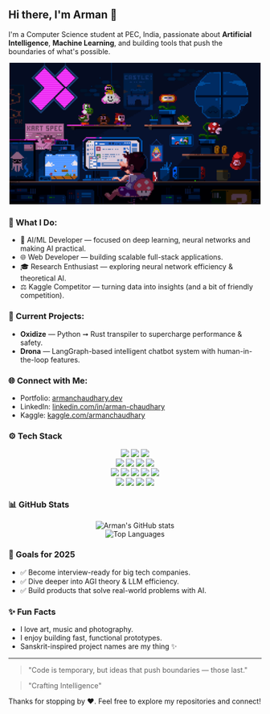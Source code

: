 ## Hi there, I'm Arman 👋

I'm a Computer Science student at PEC, India, passionate about **Artificial Intelligence**, **Machine Learning**, and building tools that push the boundaries of what's possible.

<p align="center">
  <img src="cool.gif" alt="Arman says hi!" href="https://armanchaudhary.site" width="500" />
</p>


### 🌟 What I Do:

* 🤖 AI/ML Developer — focused on deep learning, neural networks and making AI practical.
* 🌐 Web Developer — building scalable full-stack applications.
* 🎓 Research Enthusiast — exploring neural network efficiency & theoretical AI.
* ⚖️ Kaggle Competitor — turning data into insights (and a bit of friendly competition).

### 🎯 Current Projects:

* **Oxidize** — Python ➞ Rust transpiler to supercharge performance & safety.
* **Drona** — LangGraph-based intelligent chatbot system with human-in-the-loop features.

### 🌐 Connect with Me:

* Portfolio: [armanchaudhary.dev](https://armanchaudhary.site)
* LinkedIn: [linkedin.com/in/arman-chaudhary](https://www.linkedin.com/in/arman-chaudhary)
* Kaggle: [kaggle.com/armanchaudhary](https://kaggle.com/armanchaudhary)

### ⚙️ Tech Stack

<div align="center">

<img src="https://img.shields.io/badge/Python-3776AB?style=for-the-badge&logo=python&logoColor=white" />
<img src="https://img.shields.io/badge/TypeScript-3178C6?style=for-the-badge&logo=typescript&logoColor=white" />
<img src="https://img.shields.io/badge/C++-00599C?style=for-the-badge&logo=c%2B%2B&logoColor=white" />
<br/>
<img src="https://img.shields.io/badge/PyTorch-EE4C2C?style=for-the-badge&logo=pytorch&logoColor=white" />
<img src="https://img.shields.io/badge/TensorFlow-FF6F00?style=for-the-badge&logo=tensorflow&logoColor=white" />
<img src="https://img.shields.io/badge/HuggingFace-FFD21F?style=for-the-badge&logo=huggingface&logoColor=black" />
<img src="https://img.shields.io/badge/LangChain-2B2E4A?style=for-the-badge&logo=chainlink&logoColor=white" />
<br/>
<img src="https://img.shields.io/badge/React-20232A?style=for-the-badge&logo=react&logoColor=61DAFB" />
<img src="https://img.shields.io/badge/Node.js-339933?style=for-the-badge&logo=nodedotjs&logoColor=white" />
<img src="https://img.shields.io/badge/Express-000000?style=for-the-badge&logo=express&logoColor=white" />
<img src="https://img.shields.io/badge/postgresql-4169e1?style=for-the-badge&logo=postgresql&logoColor=white" />
<img src="https://img.shields.io/badge/TailwindCSS-06B6D4?style=for-the-badge&logo=tailwindcss&logoColor=white" />
<br/>
<img src="https://img.shields.io/badge/Git-F05032?style=for-the-badge&logo=git&logoColor=white" />
<img src="https://img.shields.io/badge/Docker-2496ED?style=for-the-badge&logo=docker&logoColor=white" />
<img src="https://img.shields.io/badge/Linux-FCC624?style=for-the-badge&logo=linux&logoColor=black" />
<img src="https://img.shields.io/badge/VSCode-007ACC?style=for-the-badge&logo=visualstudiocode&logoColor=white" />

</div>

### 📊 GitHub Stats

<div align="center">
  <img src="https://github-readme-stats.vercel.app/api?username=Arman176001&show_icons=true&theme=radical" alt="Arman's GitHub stats" />
  <br/>
  <img src="https://github-readme-stats.vercel.app/api/top-langs/?username=Arman176001&layout=compact&theme=radical&hide=typescript" alt="Top Languages" />
</div>

### 🚀 Goals for 2025

* ✅ Become interview-ready for big tech companies.
* ✅ Dive deeper into AGI theory & LLM efficiency.
* ✅ Build products that solve real-world problems with AI.

### ✨ Fun Facts

* I love art, music and photography.
* I enjoy building fast, functional prototypes.
* Sanskrit-inspired project names are my thing ✨

---

> "Code is temporary, but ideas that push boundaries — those last."

> "Crafting Intelligence"

Thanks for stopping by ❤️. Feel free to explore my repositories and connect!
